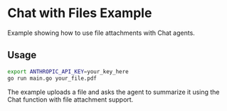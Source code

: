 # Chat with Files Example

Example showing how to use file attachments with Chat agents.

## Usage

```bash
export ANTHROPIC_API_KEY=your_key_here
go run main.go your_file.pdf
```

The example uploads a file and asks the agent to summarize it using the Chat function with file attachment support.